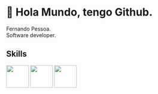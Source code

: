 # :wave: Hola Mundo, tengo Github.
Fernando Pessoa.  
Software developer.  

## Skills
<span>
  <img width="60" height="60" src="https://github.com/Ferchupessoadev/Ferchupessoadev/assets/107710139/ae689b6c-c0ef-4a25-aa84-b52d6a683da3"/>
</span>
<span>
  <img width="60" height="60" src="https://upload.wikimedia.org/wikipedia/commons/thumb/9/99/Unofficial_JavaScript_logo_2.svg/800px-Unofficial_JavaScript_logo_2.svg.png"/>
</span>
<span>
  <img width="60" height="60" src="https://github.com/Ferchupessoadev/Ferchupessoadev/assets/107710139/c513cfb3-b1a2-4b52-af56-df5ca3b9a2ca"/>
</span>
